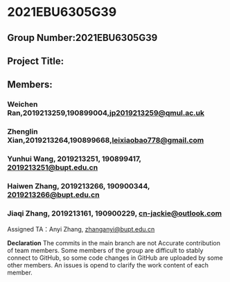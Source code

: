 # 2021EBU6305G39
## Group Number:2021EBU6305G39
## Project Title:
## Members:
### Weichen Ran,2019213259,190899004,jp2019213259@qmul.ac.uk
### Zhenglin Xian,2019213264,190899668,leixiaobao778@gmail.com
### Yunhui Wang, 2019213251, 190899417, 2019213251@bupt.edu.cn
### Haiwen Zhang, 2019213266, 190900344, 2019213266@bupt.edu.cn 
### Jiaqi Zhang, 2019213161, 190900229, cn-jackie@outlook.com
Assigned TA：Anyi Zhang, zhanganyi@bupt.edu.cn


**Declaration**
The commits in the main branch are not Accurate contribution of team members. 
Some members of the group are difficult to stably connect to GitHub, so some code changes in GitHub are uploaded by some other members. 
An issues is opend to clarify the work content of each member.
